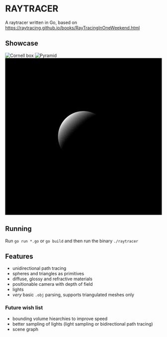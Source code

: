 # RAYTRACER
A raytracer written in Go, based on https://raytracing.github.io/books/RayTracingInOneWeekend.html

## Showcase
![Cornell box](showcase/cornell_box.png)
![Pyramid](showcase/pyramid.png)
![Sphere](showcase/sphere.png)

## Running
Run `go run *.go` or `go build` and then run the binary `./raytracer`

## Features
- unidirectional path tracing
- spheres and triangles as primitives
- diffuse, glossy and refractive materials
- positionable camera with depth of field
- lights
- *very* basic `.obj` parsing, supports triangulated meshes only

### Future wish list
- bounding volume hiearchies to improve speed
- better sampling of lights (light sampling or bidirectional path tracing)
- scene graph

